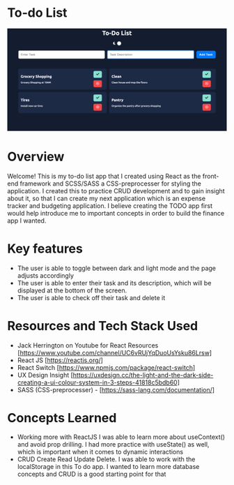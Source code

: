 # To-do List

![](./todo.png)

# Overview
Welcome! This is my to-do list app that I created using React as the front-end framework and SCSS/SASS a CSS-preprocesser for styling the application. I created this to practice CRUD development and to gain insight about it, so that I can create my next application which is an expense tracker and budgeting application. I believe creating the TODO app first would help introduce me to important concepts in order to build the finance app I wanted. 

# Key features
- The user is able to toggle between dark and light mode and the page adjusts accordingly 
- The user is able to enter their task and its description, which will be displayed at the bottom of the screen.
- The user is able to check off their task and delete it

# Resources and Tech Stack Used
- Jack Herrington on Youtube for React Resources [https://www.youtube.com/channel/UC6vRUjYqDuoUsYsku86Lrsw]
- React JS [https://reactjs.org/]
- React Switch [https://www.npmjs.com/package/react-switch]
- UX Design Insight [https://uxdesign.cc/the-light-and-the-dark-side-creating-a-ui-colour-system-in-3-steps-41818c5bdb60]
- SASS (CSS-preprocesser) - [https://sass-lang.com/documentation/]

# Concepts Learned
- Working more with ReactJS I was able to learn more about useContext() and avoid prop drilling. I had more practice with useState() as well, which is important when it comes to dynamic interactions
- CRUD Create Read Update Delete. I was able to work with the localStorage in this To do app. I wanted to learn more database concepts and CRUD is a good starting point for that
